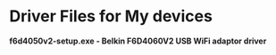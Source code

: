  # Driver Files for My devices
 
**f6d4050v2-setup.exe - Belkin F6D4060V2 USB WiFi adaptor driver**
